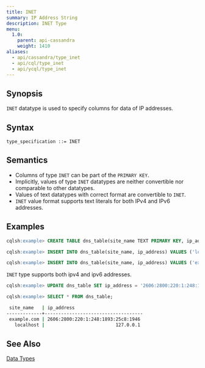 ```yaml
---
title: INET
summary: IP Address String
description: INET Type
menu:
  1.0:
    parent: api-cassandra
    weight: 1410
aliases:
  - api/cassandra/type_inet
  - api/cql/type_inet
  - api/ycql/type_inet
---
```


## Synopsis

`INET` datatype is used to specify columns for data of IP addresses.

## Syntax
```
type_specification ::= INET
```

## Semantics

- Columns of type `INET` can be part of the `PRIMARY KEY`.
- Implicitly, values of type `INET` datatypes are neither convertible nor comparable to other datatypes.
- Values of text datatypes with correct format are convertible to `INET`.
- `INET` value format supports text literals for both IPv4 and IPv6 addresses.

## Examples
```{.sql .copy .separator-gt}
cqlsh:example> CREATE TABLE dns_table(site_name TEXT PRIMARY KEY, ip_address INET);
```
```{.sql .copy .separator-gt}
cqlsh:example> INSERT INTO dns_table(site_name, ip_address) VALUES ('localhost', '127.0.0.1');
```
```{.sql .copy .separator-gt}
cqlsh:example> INSERT INTO dns_table(site_name, ip_address) VALUES ('example.com', '93.184.216.34'); 
```
`INET` type supports both ipv4 and ipv6 addresses.
```{.sql .copy .separator-gt}
cqlsh:example> UPDATE dns_table SET ip_address = '2606:2800:220:1:248:1893:25c8:1946' WHERE site_name = 'example.com'; 
```
```{.sql .copy .separator-gt}
cqlsh:example> SELECT * FROM dns_table;
```
```sh
 site_name   | ip_address
-------------+------------------------------------
 example.com | 2606:2800:220:1:248:1893:25c8:1946
   localhost |                          127.0.0.1
```

## See Also

[Data Types](..#datatypes)
